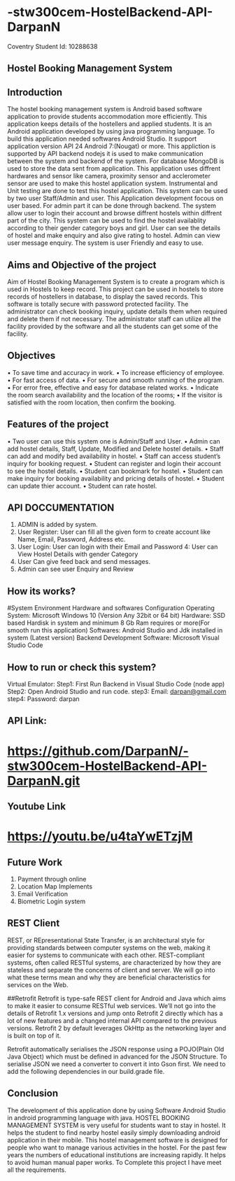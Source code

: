 # -stw300cem-HostelBackend-API-DarpanN
Coventry Student Id: 10288638

## Hostel Booking Management System
## Introduction
The hostel booking management system is Android based software application to provide students accommodation more efficiently. 
This application keeps details of the hostellers and applied students. It is an Android application developed by using java 
programming language. To build this application needed softwares Android Studio. It support application version API 24 Android 7:(Nougat) or more. This appliction is supported by API backend nodejs it is used to make communication between the system and
backend of the system. For database MongoDB is used to store the data sent from application. This application uses diffrent hardwares and sensor like camera, proximity sensor and acclerometer sensor are used to make this hostel application system. 
Instrumental and Unit testing are done to test this hostel application. This system can be used by two user Staff/Admin and user.
This Application development focous on user based. For admin part it can be done through backend.
The system allow user to login their account and browse diffrent hostels within diffrent part of the city. This system can 
be used to find the hostel availablity according to their gender category boys and girl. User can see the details of hostel
and make enquiry and also give rating to hostel. Admin can view user message enquiry. The system is user Friendly and easy to use.
 

## Aims and Objective of the project
Aim of Hostel Booking Management System is to create a program which is used in Hostels to keep record. 
This project can be used in hostels to store records of hostellers in database, 
to display the saved records. This software is totally secure with password protected facility. 
The administrator can check booking inquiry, update details them when required and delete them if not necessary. 
The administrator staff can utilize all the facility provided by the software and all the students can get some of the facility.


## Objectives
•	To save time and accuracy in work.
•	To increase efficiency of employee.
•	For fast access of data.
•	For secure and smooth running of the program.
•	For error free, effective and easy for database related works.
•	Indicate the room search availability and the location of the rooms;
•	If the visitor is satisfied with the room location, then confirm the booking.

## Features of the project
•	Two user can use this system one is Admin/Staff and User.
•	Admin can add hostel details, Staff, Update, Modified and Delete hostel details.
•	Staff can add and modify bed availability in hostel.
•	Staff can access student’s inquiry for booking request.
•	Student can register and login their account to see the hostel details.
•	Student can bookmark for hostel.
•	Student can make inquiry for booking availability and pricing details of hostel.
•	Student can update thier account.
•	Student can rate hostel.

## API DOCCUMENTATION
1. ADMIN is added by system.
2. User Register: User can fill all the given form to create account like Name, Email, Password, Address etc.
3. User Login: User can login with their Email and Password
4: User can View Hostel Details with gender Category
5. User Can give feed back and send messages.
6. Admin can see user Enquiry and Review

## How its works?
#System Environment
Hardware and softwares Configuration
Operating System: Microsoft Windows 10 (Version Any 32bit or 64 bit)
Hardware: SSD based Hardisk in system and minimum 8 Gb Ram requires or more(For smooth run this application)
Softwares: Android Studio and Jdk installed in system (Latest version)
Backend Development Software: Microsoft Visual Studio Code

## How to run or check this system?
Virtual Emulator:
Step1: First Run Backend in Visual Studio Code (node app)
Step2: Open Android Studio and run code.
step3: Email: darpan@gmail.com
step4: Password: darpan

## API Link:
# https://github.com/DarpanN/-stw300cem-HostelBackend-API-DarpanN.git

## Youtube Link
# https://youtu.be/u4taYwETzjM

## Future Work
1. Payment through online
2. Location Map Implements
3. Email Verification
4. Biometric Login system

## REST Client
REST, or REpresentational State Transfer, is an architectural style for providing standards between computer systems on the web, 
making it easier for systems to communicate with each other. REST-compliant systems, often called RESTful systems, 
are characterized by how they are stateless and separate the concerns of client and server. 
We will go into what these terms mean and why they are beneficial characteristics for services on the Web.

##Retrofit
Retrofit is type-safe REST client for Android and Java which aims to make it easier to consume RESTful web services. 
We’ll not go into the details of Retrofit 1.x versions and jump onto 
Retrofit 2 directly which has a lot of new features and a changed internal API compared to the previous versions.
Retrofit 2 by default leverages OkHttp as the networking layer and is built on top of it.

Retrofit automatically serialises the JSON response using a POJO(Plain Old Java Object) 
which must be defined in advanced for the JSON Structure. To serialise JSON we need a converter to convert 
it into Gson first. We need to add the following dependencies in our build.grade file.

## Conclusion
The development of this application done by using Software Android Studio in android programming language with java. 
HOSTEL BOOKING MANAGEMENT SYSTEM is very useful for students want to stay in hostel. 
It helps the student to find nearby hostel easily simply downloading android application in their mobile. 
This hostel management software is designed for people who want to manage various activities in the hostel.
For the past few years the numbers of educational institutions are increasing rapidly. It helps to avoid human manual paper works.
To Complete this project I have meet all the requirements.
